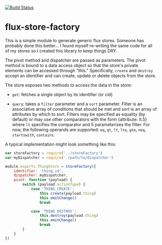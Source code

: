 [![Build Status](https://circleci.com/gh/parauchf/flux-store-factory.png?circle-token=64964351872b45d2d640f907095ad6b7a2528bf7)](https://circleci.com/gh/parauchf/flux-store-factor/tree/master)

# flux-store-factory

This is a simple module to generate generic flux stores. Someone has probably done this better...  I found myself re-writing the same code for all of my stores so I created this library to keep things DRY.

The pivot method and dispatcher are passed as parameters.  The pivot method is bound to a data access object so that the store's private elements can be accessed through "this."  Specifically, `create` and `destroy` accept an identifier and can create, update or delete objects from the store.

The store exposes two methods to access the data in the store:

 - `get`: fetches a single object by its identifier (or cid)

 - `query`: takes a `filter` parameter and a `sort` parameter.  Filter is an associative array of conditions that should be met and sort is an array of attributes by which to sort.  Filters may be specified as equality (by default) or may use other comparators with the form {attribute: lt.5} where `lt` specifies the comparator and 5 parameterizes the filter.  For now, the following operands are supported: `eq`, `gt`, `lt`, `lte`, `gte`, `neq`, `startswith`, `contains`.
 
A typical implementation might look something like this:

```javascript
var storeFactory = require('../storeFactory')
var myDispatcher = require('./path/to/dispatcher')

module.exports.ThingStore = storeFactory({
	identifier: 'thing_id',
	dispatcher: myDispatcher,
	pivot: function (payload) {
		switch (payload.actionType) {
			case 'THING_CREATE':
		    	this.create(payload.thing)
		    	this.emitChange()
		    	break

		    case 'THING_DESTROY':
		    	this.destroy(payload.thing)
		    	this.emitChange()
		    	break
		}
	}
})
```
